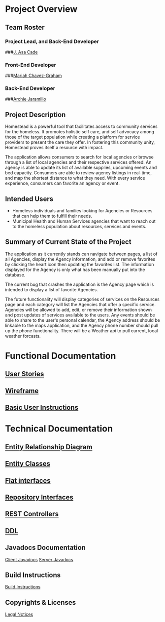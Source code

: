 #  Project Overview

## Team Roster
### Project Lead, and Back-End Developer
###[J. Asa Cade](asa.md)

### Front-End Developer
###[Mariah Chavez-Graham](mariah.md)

### Back-End Developer
###[Archie Jaramillo](archie.md)



## Project Description
Homestead is a powerful tool that facilitates access to community services for the homeless. 
It promotes holistic self care, and self advocacy among those of the target population 
while creating a platform for service providers to present the care they offer.
In fostering this community unity, Homestead proves itself a resource with impact.

The application allows consumers to search for local agencies or browse through a list of local 
agencies and their respective services offered.  An agency is able to update its list of available 
supplies, upcoming events and bed capacity.  Consumers are able to review agency listings in 
real-time, and map the shortest distance to what they need.  With every service experience, 
consumers can favorite an agency or event.



## Intended Users
* Homeless individuals and families looking for Agencies or Resources that can help them to fulfill their needs.
* Municipal Health and Human Services agencies that want to reach out to the homeless population about resources, services and events.



## Summary of Current State of the Project
The application as it currently stands can navigate between pages, a list of all Agencies, display the Agency information, and add or remove favorites by clicking the heart icon then updating the favorites list. The information displayed for the Agency is only what has been manually put into the database.

The current bug that crashes the application is the Agency page which is intended to display a list of favorite Agencies. 

The future functionality will display categories of services on the Resources page and each category will list the Agencies that offer a specific service. Agencies will be allowed to add, edit, or remove their information shown and post updates of services available to the users. Any events should be able to share to the user's personal calendar, the Agency address should be linkable to the maps application, and the Agency phone number should pull up the phone functionality. There will be a Weather api to pull current, local weather forcasts. 



# Functional Documentation
## [User Stories](user-stories.md)
## [Wireframe](wireframe.md)
## [Basic User Instructions](basic-user-instructions.md)



# Technical Documentation
## [Entity Relationship Diagram](erd.md)
## [Entity Classes](entity-classes.md)
## [Flat interfaces](flat-interfaces.md)
## [Repository Interfaces](repositories.md)
## [REST Controllers](controllers.md)
## [DDL](ddl.md)



## Javadocs Documentation
[Client Javadocs](https://team-homestead.github.io/client/api/overview-summary.html)
[Server Javadocs](https://team-homestead.github.io/server/api/) 



## Build Instructions
[Build Instructions](build-instructions.md)



## Copyrights & Licenses
[Legal Notices](notice.md)


